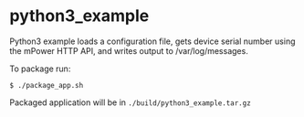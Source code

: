 # python3_example

Python3 example loads a configuration file, gets device serial number using the mPower HTTP API, and writes output to /var/log/messages.

To package run:

`$ ./package_app.sh`

Packaged application will be in `./build/python3_example.tar.gz`